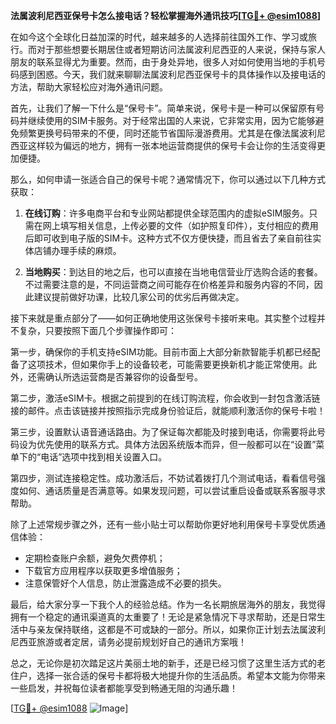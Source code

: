**法属波利尼西亚保号卡怎么接电话？轻松掌握海外通讯技巧[[TG💪+ @esim1088](https://t.me/s/esim1088)]**

在如今这个全球化日益加深的时代，越来越多的人选择前往国外工作、学习或旅行。而对于那些想要长期居住或者短期访问法属波利尼西亚的人来说，保持与家人朋友的联系显得尤为重要。然而，由于身处异地，很多人对如何使用当地的手机号码感到困惑。今天，我们就来聊聊法属波利尼西亚保号卡的具体操作以及接电话的方法，帮助大家轻松应对海外通讯问题。

首先，让我们了解一下什么是“保号卡”。简单来说，保号卡是一种可以保留原有号码并继续使用的SIM卡服务。对于经常出国的人来说，它非常实用，因为它能够避免频繁更换号码带来的不便，同时还能节省国际漫游费用。尤其是在像法属波利尼西亚这样较为偏远的地方，拥有一张本地运营商提供的保号卡会让你的生活变得更加便捷。

那么，如何申请一张适合自己的保号卡呢？通常情况下，你可以通过以下几种方式获取：

1. **在线订购**：许多电商平台和专业网站都提供全球范围内的虚拟eSIM服务。只需在网上填写相关信息，上传必要的文件（如护照复印件），支付相应的费用后即可收到电子版的SIM卡。这种方式不仅方便快捷，而且省去了亲自前往实体店铺办理手续的麻烦。

2. **当地购买**：到达目的地之后，也可以直接在当地电信营业厅选购合适的套餐。不过需要注意的是，不同运营商之间可能存在价格差异和服务内容的不同，因此建议提前做好功课，比较几家公司的优劣后再做决定。

接下来就是重点部分了——如何正确地使用这张保号卡接听来电。其实整个过程并不复杂，只要按照下面几个步骤操作即可：

第一步，确保你的手机支持eSIM功能。目前市面上大部分新款智能手机都已经配备了这项技术，但如果你手上的设备较老，可能需要更换新机才能正常使用。此外，还需确认所选运营商是否兼容你的设备型号。

第二步，激活eSIM卡。根据之前提到的在线订购流程，你会收到一封包含激活链接的邮件。点击该链接并按照指示完成身份验证后，就能顺利激活你的保号卡啦！

第三步，设置默认语音通话路由。为了保证每次都能及时接到电话，你需要将此号码设为优先使用的联系方式。具体方法因系统版本而异，但一般都可以在“设置”菜单下的“电话”选项中找到相关设置入口。

第四步，测试连接稳定性。成功激活后，不妨试着拨打几个测试电话，看看信号强度如何、通话质量是否满意等。如果发现问题，可以尝试重启设备或联系客服寻求帮助。

除了上述常规步骤之外，还有一些小贴士可以帮助你更好地利用保号卡享受优质通信体验：

- 定期检查账户余额，避免欠费停机；
- 下载官方应用程序以获取更多增值服务；
- 注意保管好个人信息，防止泄露造成不必要的损失。

最后，给大家分享一下我个人的经验总结。作为一名长期旅居海外的朋友，我觉得拥有一个稳定的通讯渠道真的太重要了！无论是紧急情况下寻求帮助，还是日常生活中与亲友保持联络，这都是不可或缺的一部分。所以，如果你正计划去法属波利尼西亚旅游或者定居，请务必提前规划好自己的通讯方案哦！

总之，无论你是初次踏足这片美丽土地的新手，还是已经习惯了这里生活方式的老住户，选择一张合适的保号卡都将极大地提升你的生活品质。希望本文能为你带来一些启发，并祝每位读者都能享受到畅通无阻的沟通乐趣！

[[TG💪+ @esim1088](https://t.me/s/esim1088) ![Image](https://i.postimg.cc/4NQfJmqS/Snipaste-2025-05-13-00-14-12.png)]